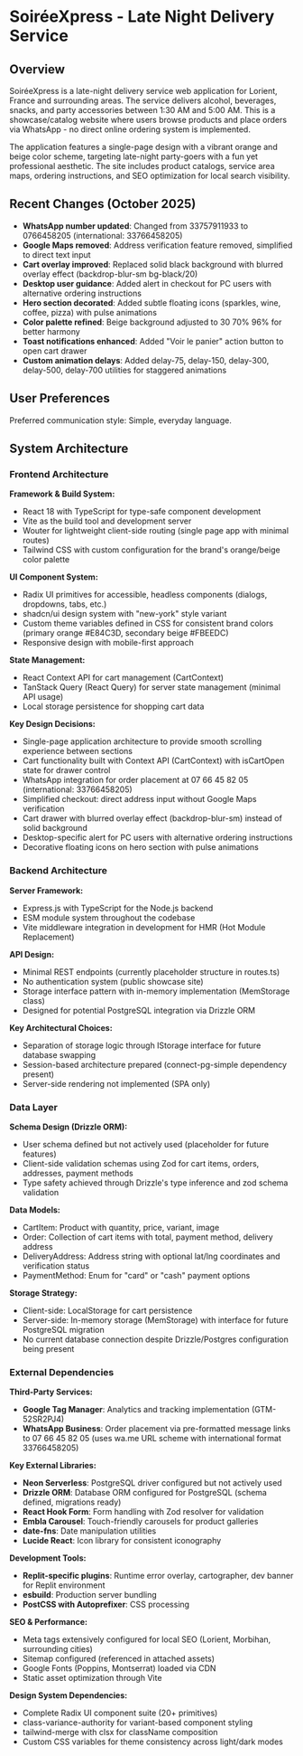 # SoiréeXpress - Late Night Delivery Service

## Overview

SoiréeXpress is a late-night delivery service web application for Lorient, France and surrounding areas. The service delivers alcohol, beverages, snacks, and party accessories between 1:30 AM and 5:00 AM. This is a showcase/catalog website where users browse products and place orders via WhatsApp - no direct online ordering system is implemented.

The application features a single-page design with a vibrant orange and beige color scheme, targeting late-night party-goers with a fun yet professional aesthetic. The site includes product catalogs, service area maps, ordering instructions, and SEO optimization for local search visibility.

## Recent Changes (October 2025)

- **WhatsApp number updated**: Changed from 33757911933 to 0766458205 (international: 33766458205)
- **Google Maps removed**: Address verification feature removed, simplified to direct text input
- **Cart overlay improved**: Replaced solid black background with blurred overlay effect (backdrop-blur-sm bg-black/20)
- **Desktop user guidance**: Added alert in checkout for PC users with alternative ordering instructions
- **Hero section decorated**: Added subtle floating icons (sparkles, wine, coffee, pizza) with pulse animations
- **Color palette refined**: Beige background adjusted to 30 70% 96% for better harmony
- **Toast notifications enhanced**: Added "Voir le panier" action button to open cart drawer
- **Custom animation delays**: Added delay-75, delay-150, delay-300, delay-500, delay-700 utilities for staggered animations

## User Preferences

Preferred communication style: Simple, everyday language.

## System Architecture

### Frontend Architecture

**Framework & Build System:**
- React 18 with TypeScript for type-safe component development
- Vite as the build tool and development server
- Wouter for lightweight client-side routing (single page app with minimal routes)
- Tailwind CSS with custom configuration for the brand's orange/beige color palette

**UI Component System:**
- Radix UI primitives for accessible, headless components (dialogs, dropdowns, tabs, etc.)
- shadcn/ui design system with "new-york" style variant
- Custom theme variables defined in CSS for consistent brand colors (primary orange #E84C3D, secondary beige #FBEEDC)
- Responsive design with mobile-first approach

**State Management:**
- React Context API for cart management (CartContext)
- TanStack Query (React Query) for server state management (minimal API usage)
- Local storage persistence for shopping cart data

**Key Design Decisions:**
- Single-page application architecture to provide smooth scrolling experience between sections
- Cart functionality built with Context API (CartContext) with isCartOpen state for drawer control
- WhatsApp integration for order placement at 07 66 45 82 05 (international: 33766458205)
- Simplified checkout: direct address input without Google Maps verification
- Cart drawer with blurred overlay effect (backdrop-blur-sm) instead of solid background
- Desktop-specific alert for PC users with alternative ordering instructions
- Decorative floating icons on hero section with pulse animations

### Backend Architecture

**Server Framework:**
- Express.js with TypeScript for the Node.js backend
- ESM module system throughout the codebase
- Vite middleware integration in development for HMR (Hot Module Replacement)

**API Design:**
- Minimal REST endpoints (currently placeholder structure in routes.ts)
- No authentication system (public showcase site)
- Storage interface pattern with in-memory implementation (MemStorage class)
- Designed for potential PostgreSQL integration via Drizzle ORM

**Key Architectural Choices:**
- Separation of storage logic through IStorage interface for future database swapping
- Session-based architecture prepared (connect-pg-simple dependency present)
- Server-side rendering not implemented (SPA only)

### Data Layer

**Schema Design (Drizzle ORM):**
- User schema defined but not actively used (placeholder for future features)
- Client-side validation schemas using Zod for cart items, orders, addresses, payment methods
- Type safety achieved through Drizzle's type inference and zod schema validation

**Data Models:**
- CartItem: Product with quantity, price, variant, image
- Order: Collection of cart items with total, payment method, delivery address
- DeliveryAddress: Address string with optional lat/lng coordinates and verification status
- PaymentMethod: Enum for "card" or "cash" payment options

**Storage Strategy:**
- Client-side: LocalStorage for cart persistence
- Server-side: In-memory storage (MemStorage) with interface for future PostgreSQL migration
- No current database connection despite Drizzle/Postgres configuration being present

### External Dependencies

**Third-Party Services:**
- **Google Tag Manager**: Analytics and tracking implementation (GTM-52SR2PJ4)
- **WhatsApp Business**: Order placement via pre-formatted message links to 07 66 45 82 05 (uses wa.me URL scheme with international format 33766458205)

**Key External Libraries:**
- **Neon Serverless**: PostgreSQL driver configured but not actively used
- **Drizzle ORM**: Database ORM configured for PostgreSQL (schema defined, migrations ready)
- **React Hook Form**: Form handling with Zod resolver for validation
- **Embla Carousel**: Touch-friendly carousels for product galleries
- **date-fns**: Date manipulation utilities
- **Lucide React**: Icon library for consistent iconography

**Development Tools:**
- **Replit-specific plugins**: Runtime error overlay, cartographer, dev banner for Replit environment
- **esbuild**: Production server bundling
- **PostCSS with Autoprefixer**: CSS processing

**SEO & Performance:**
- Meta tags extensively configured for local SEO (Lorient, Morbihan, surrounding cities)
- Sitemap configured (referenced in attached assets)
- Google Fonts (Poppins, Montserrat) loaded via CDN
- Static asset optimization through Vite

**Design System Dependencies:**
- Complete Radix UI component suite (20+ primitives)
- class-variance-authority for variant-based component styling
- tailwind-merge with clsx for className composition
- Custom CSS variables for theme consistency across light/dark modes